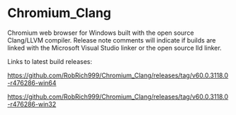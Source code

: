 # Chromium_Clang

Chromium web browser for Windows built with the open source Clang/LLVM compiler. Release note comments will indicate if builds are linked with the Microsoft Visual Studio linker or the open source lld linker.

Links to latest build releases:

https://github.com/RobRich999/Chromium_Clang/releases/tag/v60.0.3118.0-r476286-win64

https://github.com/RobRich999/Chromium_Clang/releases/tag/v60.0.3118.0-r476286-win32
